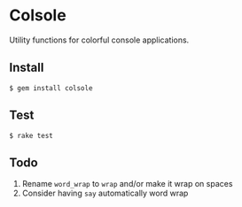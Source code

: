 Colsole
=======

Utility functions for colorful console applications.

## Install

	$ gem install colsole

## Test

	$ rake test

## Todo

1. Rename `word_wrap` to `wrap` and/or make it wrap on spaces
2. Consider having `say` automatically word wrap
